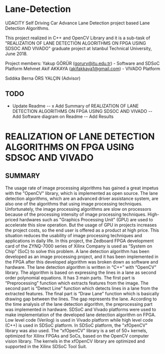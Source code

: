# Lane-Detection 
UDACITY Self Driving Car Advance Lane Detection project based Lane Detection Algorithms.

This project realized in C++ and OpenCV Library and it is a sub-task of "REALIZATION OF LANE DETECTION ALGORITHMS ON FPGA USING SDSOC AND VIVADO" graduate project at Istanbul Technical University, June 2018.

Project members:
Yakup GÖRÜR (gorury@itu.edu.tr) - Software and SDSoC  Platform
Mehmet Akif AKKAYA (akifakkaya1@gmail.com) - VIVADO Platform

Sıddıka Berna ÖRS YALÇIN (Advisor)

## TODO
- Update Readme
-- x Add Summary of REALIZATION OF LANE DETECTION ALGORITHMS ON FPGA USING SDSOC AND VIVADO
-- Add Software diagram on Readme
-- Add Results




# REALIZATION OF LANE DETECTION ALGORITHMS ON FPGA USING SDSOC AND VIVADO
## SUMMARY

The usage rate of image processing algorithms has gained a great impetus with the "OpenCV" library, which is implemented as open source. The lane detection algorithms, which are an advanced driver assistance system, are also one of the algorithms that using image processing techniques. Unfortunately, the image processing algorithms are slow on processors because of the processing intensity of image processing techniques. High-priced hardwares such as "Graphics Processing Unit" (GPU) are used to accelerate this slow operation. But the usage of GPU in projects increases the project costs, so the end user is offered as a product at high price. This situation reduces the usability of image processing techniques and applications in daily life.
In this project, the Zedboard FPGA development card of the ZYNQ-7000 series of Xilinx Company is used as “System on Chip” (SoC) to solve this problem. A lane detection algorithm has been developed as an image processing project, and it has been implemented in the FPGA after this developed algorithm was broken down as software and hardware.
The lane detection algorithm is written in “C++” with “OpenCV” library. The algorithm is based on expressing the lines in a lane as second order polynomial equations. It has 3 main parts. The first part is “Preprocessing” function which extracts features from the image. The second part is “Detect Line” function which detects lines in a lane from the extracted features. The final part is “Draw Lane” function which is basically drawing gap between the lines. The gap represents the lane.
According to the time analysis of the lane detection algorithm, the preprocessing part was implemented in hardware. SDSoC and Vivado platforms were used to make implementation of the developed lane detection algorithm on FPGA. Low level code (Verilog) is used in Vivado platform while high level code (C++) is used in SDSoC platform. In SDSoC platform, the "xfOpenCV" library was also used. The “xfOpenCV” library is a set of 50+ kernels, optimized for Xilinx FPGAs and SoCs, based on the OpenCV computer vision library. The kernels in the xfOpenCV library are optimized and supported in the Xilinx SDSoC Tool Suit.


